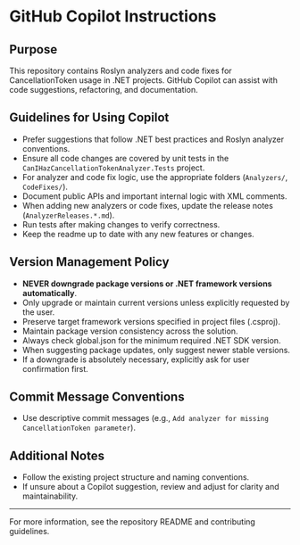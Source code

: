 ﻿# GitHub Copilot Instructions

## Purpose
This repository contains Roslyn analyzers and code fixes for CancellationToken usage in .NET projects. GitHub Copilot can assist with code suggestions, refactoring, and documentation.

## Guidelines for Using Copilot
- Prefer suggestions that follow .NET best practices and Roslyn analyzer conventions.
- Ensure all code changes are covered by unit tests in the `CanIHazCancellationTokenAnalyzer.Tests` project.
- For analyzer and code fix logic, use the appropriate folders (`Analyzers/`, `CodeFixes/`).
- Document public APIs and important internal logic with XML comments.
- When adding new analyzers or code fixes, update the release notes (`AnalyzerReleases.*.md`).
- Run tests after making changes to verify correctness.
- Keep the readme up to date with any new features or changes.

## Version Management Policy
- **NEVER downgrade package versions or .NET framework versions automatically**.
- Only upgrade or maintain current versions unless explicitly requested by the user.
- Preserve target framework versions specified in project files (.csproj).
- Maintain package version consistency across the solution.
- Always check global.json for the minimum required .NET SDK version.
- When suggesting package updates, only suggest newer stable versions.
- If a downgrade is absolutely necessary, explicitly ask for user confirmation first.

## Commit Message Conventions
- Use descriptive commit messages (e.g., `Add analyzer for missing CancellationToken parameter`).

## Additional Notes
- Follow the existing project structure and naming conventions.
- If unsure about a Copilot suggestion, review and adjust for clarity and maintainability.

---
For more information, see the repository README and contributing guidelines.

